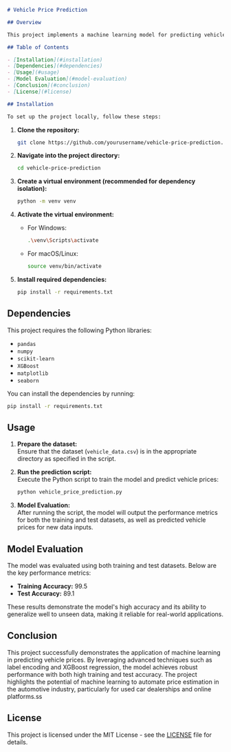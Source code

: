 
```markdown
# Vehicle Price Prediction

## Overview

This project implements a machine learning model for predicting vehicle prices based on a variety of features. It employs preprocessing techniques such as label encoding and utilizes powerful regression models like XGBoost to achieve high prediction accuracy. The model predicts vehicle prices in both USD and INR, making it suitable for applications in used car dealerships, online vehicle evaluation platforms, and automotive industry solutions.

## Table of Contents

- [Installation](#installation)
- [Dependencies](#dependencies)
- [Usage](#usage)
- [Model Evaluation](#model-evaluation)
- [Conclusion](#conclusion)
- [License](#license)

## Installation

To set up the project locally, follow these steps:
```

1. **Clone the repository:**

   ```bash
   git clone https://github.com/yourusername/vehicle-price-prediction.git
   ```

2. **Navigate into the project directory:**

   ```bash
   cd vehicle-price-prediction
   ```

3. **Create a virtual environment (recommended for dependency isolation):**

   ```bash
   python -m venv venv
   ```

4. **Activate the virtual environment:**

   - For Windows:
     ```bash
     .\venv\Scripts\activate
     ```
   - For macOS/Linux:
     ```bash
     source venv/bin/activate
     ```

5. **Install required dependencies:**

   ```bash
   pip install -r requirements.txt
   ```

## Dependencies

This project requires the following Python libraries:

- `pandas`
- `numpy`
- `scikit-learn`
- `XGBoost`
- `matplotlib`
- `seaborn`

You can install the dependencies by running:

```bash
pip install -r requirements.txt
```

## Usage

1. **Prepare the dataset:**  
   Ensure that the dataset (`vehicle_data.csv`) is in the appropriate directory as specified in the script.

2. **Run the prediction script:**  
   Execute the Python script to train the model and predict vehicle prices:

   ```bash
   python vehicle_price_prediction.py
   ```

3. **Model Evaluation:**  
   After running the script, the model will output the performance metrics for both the training and test datasets, as well as predicted vehicle prices for new data inputs.

## Model Evaluation

The model was evaluated using both training and test datasets. Below are the key performance metrics:

- **Training Accuracy:** 99.5
- **Test Accuracy:** 89.1

These results demonstrate the model's high accuracy and its ability to generalize well to unseen data, making it reliable for real-world applications.

## Conclusion

This project successfully demonstrates the application of machine learning in predicting vehicle prices. By leveraging advanced techniques such as label encoding and XGBoost regression, the model achieves robust performance with both high training and test accuracy. The project highlights the potential of machine learning to automate price estimation in the automotive industry, particularly for used car dealerships and online platforms.ss

## License

This project is licensed under the MIT License - see the [LICENSE](LICENSE) file for details. 
